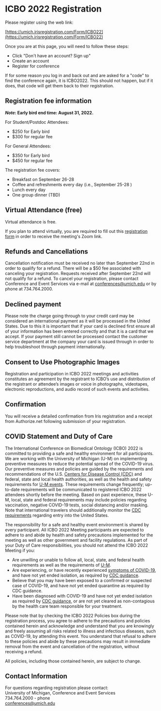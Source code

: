 # ICBO 2022 Registration

Please register using the web link:

[https://umich.irisregistration.com/Form/ICBO22](https://umich.irisregistration.com/Form/ICBO22)
 
Once you are at this page, you will need to follow these steps: 

 * Click "Don't have an account? Sign up"
 * Create an account 
 * Register for conference
 
If for some reason you log in and back out and are asked for a "code" to find the conference again, it is ICBO2022. This should not happen, but if it does, that code will get them back to their registration. 

## Registration fee information

**_Note_: Early bird end time: August 31, 2022.**

For Student/Postdoc Attendees: 

- $250 for Early bird
- $300 for regular fee 
 
For General Attendees: 

- $350 for Early bird 
- $450 for regular fee

The registration fee covers:

- Breakfast on September 26-28 
- Coffee and refreshments every day (i.e., September 25-28 )
- Lunch every day
- One group dinner (TBD) 

## Virtual Attendance (free)
Virtual attendance is free.

If you plan to attend virtually, you are required to fill out this [registration form](https://docs.google.com/forms/d/1ca255se55ZNkq-zqiFj3Ecd0fmIt1RFfJ3drayW5xto/viewform?edit_requested=true) in order to receive the meeting's Zoom link.

## Refunds and Cancellations

Cancellation notification must be received no later than September 22nd in order to qualify for a refund. There will be a $50 fee associated with canceling your registration. Requests received after September 22nd will not qualify for a refund. To cancel your registration, please contact Conference and Event Services via e-mail at conferences@umich.edu or by phone at 734.764.2000.

## Declined payment
Please note the charge going through to your credit card may be considered an international payment as it will be processed in the United States. Due to this it is important that if your card is declined first ensure all of your information has been entered correctly and that it is a card that we accept. If your payment still cannot be processed contact the customer service department at the company your card is issued through in order to help troubleshoot through payment internationally.

## Consent to Use Photographic Images

Registration and participation in ICBO 2022 meetings and activities constitutes an agreement by the registrant to ICBO’s use and distribution of the registrant or attendee’s images or voice in photographs, videotapes, electronic reproductions, and audio record of such events and activities.

## Confirmation
You will receive a detailed confirmation from Iris registration and a receipt from Authorize.net following submission of your registration.

## COVID Statement and Duty of Care
The International Conference on Biomedical Ontology (ICBO) 2022 is committed to providing a safe and healthy environment for all participants. We are working with the University of Michigan (U-M) on implementing preventive measures to reduce the potential spread of the COVID-19 virus. Our preventive measures and policies are guided by the requirements and recommendations of the U.S. [Centers for Disease Control (CDC)](https://www.cdc.gov/coronavirus/2019-nCoV/index.html) and federal, state and local health authorities, as well as the health and safety requirements for [U-M events](https://healthresponse.umich.edu/faqs/#events-gatherings). These requirements change frequently; up-to-date requirements will be communicated to registered ICBO 2022 attendees shortly before the meeting. Based on past experience, these U-M, local, state and federal requirements may include policies regarding vaccination, negative COVID-19 tests, social distancing and/or masking. Note that international travelers should additionally monitor the [CDC requirements](https://www.cdc.gov/coronavirus/2019-ncov/travelers/international-travel/index.html?CDC_AA_refVal=https%3A%2F%2Fwww.cdc.gov%2Fcoronavirus%2F2019-ncov%2Ftravelers%2Ftesting-international-air-travelers.html) regarding entry into the United States.

The responsibility for a safe and healthy event environment is shared by every participant. All ICBO 2022 Meeting participants are expected to adhere to and abide by health and safety precautions implemented for the meeting as well as other government and facility regulations. As part of your Duty of Care responsibilities, you should not attend the ICBO 2022 Meeting if you:
* Are unwilling or unable to follow all, local, state, and federal health requirements as well as the requirements of [U-M](https://healthresponse.umich.edu/faqs/#events-gatherings).  
* Are experiencing, or have recently experienced [symptoms of COVID-19](https://www.cdc.gov/coronavirus/2019-ncov/symptoms-testing/symptoms.html), and have not yet ended isolation, as required by [CDC guidance](https://www.cdc.gov/coronavirus/2019-ncov/your-health/isolation.html?CDC_AA_refVal=https%3A%2F%2Fwww.cdc.gov%2Fcoronavirus%2F2019-ncov%2Fyour-health%2Fquarantine-isolation.html).  
* Believe that you may have been exposed to a confirmed or suspected case of COVID-19, and have not yet ended quarantine as required by CDC guidance.   
* Have been diagnosed with COVID-19 and have not yet ended isolation as required by [CDC guidance](https://www.cdc.gov/coronavirus/2019-ncov/your-health/isolation.html?CDC_AA_refVal=https%3A%2F%2Fwww.cdc.gov%2Fcoronavirus%2F2019-ncov%2Fyour-health%2Fquarantine-isolation.html), or are not yet cleared as non-contagious by the health care team responsible for your treatment.  

Please note that by checking the ICBO 2022 Policies box during the registration process, you agree to adhere to the precautions and policies contained herein and acknowledge and understand that you are knowingly and freely assuming all risks related to illness and infectious diseases, such as COVID-19, by attending this event. You understand that refusal to adhere to these policies and abide by these precautions may result in immediate removal from the event and cancellation of the registration, without receiving a refund.  

All policies, including those contained herein, are subject to change.

## Contact Information
For questions regarding registration please contact:  
University of Michigan, Conference and Event Services    
734.764.2000 - phone  
conferences@umich.edu  
